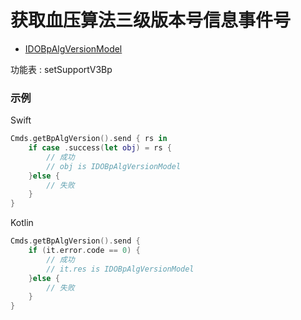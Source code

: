 # 获取血压算法三级版本号信息事件号
* [IDOBpAlgVersionModel](../model/IDOBpAlgVersionModel.md)

功能表 : setSupportV3Bp

### 示例

Swift
```swift
Cmds.getBpAlgVersion().send { rs in
    if case .success(let obj) = rs {
        // 成功
        // obj is IDOBpAlgVersionModel
    }else {
        // 失败
    }
}
```

Kotlin
```kotlin
Cmds.getBpAlgVersion().send {
    if (it.error.code == 0) {
        // 成功
        // it.res is IDOBpAlgVersionModel
    }else {
        // 失败
    }
}
```

